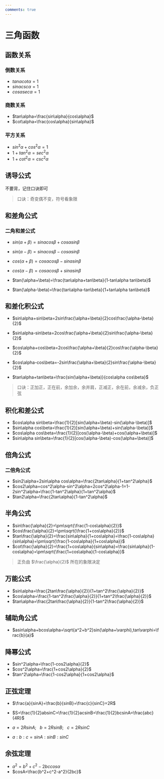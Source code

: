 ```yaml
---
comments: true
---
```


# 三角函数

## 函数关系

### 倒数关系

- $tan\alpha cot\alpha=1$
- $sin\alpha csc\alpha=1$
- $cos\alpha sec\alpha=1$

### 商数关系

- $tan\alpha=\frac{sin\alpha}{cos\alpha}$
- $cot\alpha=\frac{cos\alpha}{sin\alpha}$

### 平方关系

- $sin^2\alpha+cos^2\alpha=1$
- $1+tan^2\alpha=sec^2\alpha$
- $1+cot^2\alpha=csc^2\alpha$

## 诱导公式

不要背，记住口诀即可

> 口诀：奇变偶不变，符号看象限

## 和差角公式

### 二角和差公式

- $sin(\alpha+\beta)=sin\alpha cos\beta+cos\alpha sin\beta$
- $sin(\alpha-\beta)=sin\alpha cos\beta-cos\alpha sin\beta$

- $cos(\alpha+\beta)=cos\alpha cos\beta-sin\alpha sin\beta$
- $cos(\alpha-\beta)=cos\alpha cos\beta+sin\alpha sin\beta$

- $tan(\alpha+\beta)=\frac{tan\alpha+tan\beta}{1-tan\alpha tan\beta}$
- $tan(\alpha-\beta)=\frac{tan\alpha-tan\beta}{1+tan\alpha tan\beta}$

## 和差化积公式

- $sin\alpha+sin\beta=2sin\frac{\alpha+\beta}{2}cos\frac{\alpha-\beta}{2}$
- $sin\alpha-sin\beta=2cos\frac{\alpha+\beta}{2}sin\frac{\alpha-\beta}{2}$

- $cos\alpha+cos\beta=2cos\frac{\alpha+\beta}{2}cos\frac{\alpha-\beta}{2}$
- $cos\alpha-cos\beta=-2sin\frac{\alpha+\beta}{2}sin\frac{\alpha-\beta}{2}$

- $tan\alpha+tan\beta=\frac{sin(\alpha+\beta)}{cos\alpha cos\beta}$

> 口诀：正加正，正在前，余加余，余并肩，正减正，余在前，余减余，负正弦

## 积化和差公式

- $cos\alpha sin\beta=\frac{1}{2}[sin(\alpha+\beta)-sin(\alpha-\beta)]$
- $sin\alpha cos\beta=\frac{1}{2}[sin(\alpha+\beta)+sin(\alpha-\beta)]$
- $cos\alpha cos\beta=\frac{1}{2}[cos(\alpha-\beta)+cos(\alpha+\beta)]$
- $sin\alpha sin\beta=\frac{1}{2}[cos(\alpha-\beta)-cos(\alpha+\beta)]$

## 倍角公式

### 二倍角公式

- $sin2\alpha=2sin\alpha cos\alpha=\frac{2tan\alpha}{1+tan^2\alpha}$
- $cos2\alpha=cos^2\alpha-sin^2\alpha=2cos^2\alpha-1=1-2sin^2\alpha=\frac{1-tan^2\alpha}{1+tan^2\alpha}$
- $tan2\alpha=\frac{2tan\alpha}{1-tan^2\alpha}$

## 半角公式

- $sin\frac{\alpha}{2}=\pm\sqrt{\frac{1-cos\alpha}{2}}$
- $cos\frac{\alpha}{2}=\pm\sqrt{\frac{1+cos\alpha}{2}}$
- $tan\frac{\alpha}{2}=\frac{sin\alpha}{1+cos\alpha}=\frac{1-cos\alpha}{sin\alpha}=\pm\sqrt{\frac{1-cos\alpha}{1+cos\alpha}}$
- $cot\frac{\alpha}{2}=\frac{1+cos\alpha}{sin\alpha}=\frac{sin\alpha}{1-cos\alpha}=\pm\sqrt{\frac{1+cos\alpha}{1-cos\alpha}}$

> 正负由 $\frac{\alpha}{2}$ 所在的象限决定

## 万能公式

- $sin\alpha=\frac{2tan\frac{\alpha}{2}}{1+tan^2\frac{\alpha}{2}}$
- $cos\alpha=\frac{1-tan^2\frac{\alpha}{2}}{1+tan^2\frac{\alpha}{2}}$
- $tan\alpha=\frac{2tan\frac{\alpha}{2}}{1-tan^2\frac{\alpha}{2}}$

## 辅助角公式

- $asin\alpha+bcos\alpha=\sqrt{a^2+b^2}sin(\alpha+\varphi),tan\varphi=\frac{b}{a}$

## 降幂公式

- $sin^2\alpha=\frac{1-cos2\alpha}{2}$
- $cos^2\alpha=\frac{1+cos2\alpha}{2}$
- $tan^2\alpha=\frac{1-cos2\alpha}{1+cos2\alpha}$

## 正弦定理

- $\frac{a}{sinA}=\frac{b}{sinB}=\frac{c}{sinC}=2R$

- $S=\frac{1}{2}absinC=\frac{1}{2}acsinB=\frac{1}{2}bcsinA=\frac{abc}{4R}$
- $a=2RsinA;\ \ \ b=2RsinB;\ \ \ c=2RsinC$
- $a:b:c=sinA:sinB:sinC$

## 余弦定理

- $a^2=b^2+c^2-2bccos\alpha$
- $cosA=\frac{b^2+c^2-a^2}{2bc}$